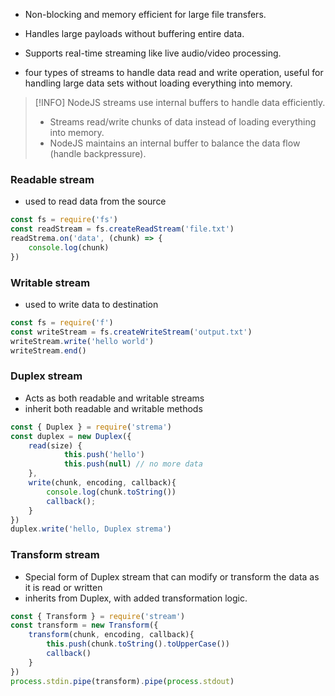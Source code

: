 - Non-blocking and memory efficient for large file transfers.
- Handles large payloads without buffering entire data.
- Supports real-time streaming like live audio/video processing.

- four types of streams to handle data read and write operation, useful for handling large data sets without loading everything into memory.

> [!INFO] NodeJS streams use internal buffers to handle data efficiently.
> - Streams read/write chunks of data instead of loading everything into memory.
> - NodeJS maintains an internal buffer to balance the data flow (handle backpressure).

### Readable stream
- used to read data from the source
```javascript
const fs = require('fs')
const readStream = fs.createReadStream('file.txt')
readStrema.on('data', (chunk) => {
	console.log(chunk)
})

```
### Writable stream
- used to write data to destination
```javascript
const fs = require('f')
const writeStream = fs.createWriteStream('output.txt')
writeStream.write('hello world')
writeStream.end()

```
### Duplex stream
- Acts as both readable and writable streams
- inherit both readable and writable methods
```javascript
const { Duplex } = require('strema')
const duplex = new Duplex({
	read(size) {
			this.push('hello')
			this.push(null) // no more data
	},
	write(chunk, encoding, callback){
		console.log(chunk.toString())
		callback();
	}
})
duplex.write('hello, Duplex strema')

```
### Transform stream
- Special form of Duplex stream that can modify or transform the data as it is read or written
- inherits from Duplex, with added transformation logic.
```javascript
const { Transform } = require('stream')
const transform = new Transform({
	transform(chunk, encoding, callback){
		this.push(chunk.toString().toUpperCase())
		callback()
	}
})
process.stdin.pipe(transform).pipe(process.stdout)

```
